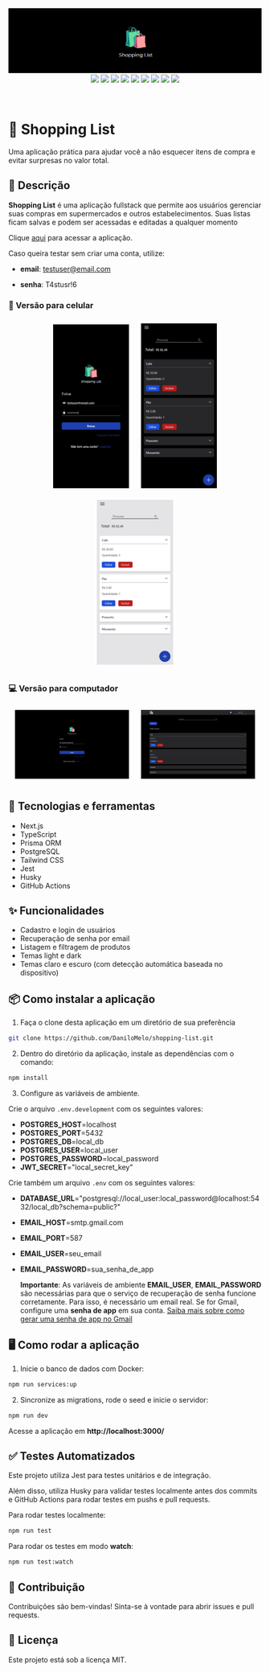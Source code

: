 <div align="center">
  <img src="./.github_assets/cover2.png">
  <div align="center">
    <img src="https://img.shields.io/badge/TypeScript-007ACC?style=for-the-badge&logo=typescript&logoColor=white">
    <img src="https://img.shields.io/badge/next%20js-000000?style=for-the-badge&logo=nextdotjs&logoColor=white">
    <img src="https://img.shields.io/badge/Tailwind_CSS-38B2AC?style=for-the-badge&logo=tailwind-css&logoColor=white">
    <img src="https://img.shields.io/badge/PostgreSQL-316192?style=for-the-badge&logo=postgresql&logoColor=white">
    <img src="https://img.shields.io/badge/Prisma-3982CE?style=for-the-badge&logo=Prisma&logoColor=white">
    <img src="https://img.shields.io/badge/Docker-2CA5E0?style=for-the-badge&logo=docker&logoColor=white">
    <img src="https://img.shields.io/badge/Jest-C21325?style=for-the-badge&logo=jest&logoColor=white">
    <img src="https://img.shields.io/badge/Github%20Actions-282a2e?style=for-the-badge&logo=githubactions&logoColor=367cfe">
    <img src="https://img.shields.io/badge/Vercel-000000?style=for-the-badge&logo=vercel&logoColor=white">
  </div>
</div>

<br>
<br>

# 🛒 Shopping List

Uma aplicação prática para ajudar você a não esquecer itens de compra e evitar surpresas no valor total.

## 📃 Descrição

**Shopping List** é uma aplicação fullstack que permite aos usuários gerenciar suas compras em supermercados e outros estabelecimentos. Suas listas ficam salvas e podem ser acessadas e editadas a qualquer momento

Clique [aqui](https://shopping-list-eta-ten.vercel.app/login) para acessar a aplicação.

Caso queira testar sem criar uma conta, utilize:

- **email**: testuser@email.com

- **senha**: T4stusr!6

### 📱 Versão para celular

<div align="center">
  <img src="./.github_assets/login_mobile.png" width="30%" style="margin: 10px;">
  <img src="./.github_assets/home_mobile.png" width="30%" style="margin: 10px;">
  <img src="./.github_assets/home_mobile_white.png" width="30%" style="margin: 10px;">
</div>

### 💻 Versão para computador

<div align="center">
  <img src="./.github_assets/login_desk.png" width="45%" style="margin: 10px;">
  <img src="./.github_assets/home_desk.png" width="45%" style="margin: 10px;">
</div>

## 🔨 Tecnologias e ferramentas

- Next.js
- TypeScript
- Prisma ORM
- PostgreSQL
- Tailwind CSS
- Jest
- Husky
- GitHub Actions

## ✨ Funcionalidades

- Cadastro e login de usuários
- Recuperação de senha por email
- Listagem e filtragem de produtos
- Temas light e dark
- Temas claro e escuro (com detecção automática baseada no dispositivo)

## 📦 Como instalar a aplicação

1. Faça o clone desta aplicação em um diretório de sua preferência

```bash
git clone https://github.com/DaniloMelo/shopping-list.git
```

2. Dentro do diretório da aplicação, instale as dependências com o comando:

```bash
npm install
```

3. Configure as variáveis de ambiente.

Crie o arquivo `.env.development` com os seguintes valores:

- **POSTGRES_HOST**=localhost
- **POSTGRES_PORT**=5432
- **POSTGRES_DB**=local_db
- **POSTGRES_USER**=local_user
- **POSTGRES_PASSWORD**=local_password
- **JWT_SECRET**="local_secret_key"

Crie também um arquivo `.env` com os seguintes valores:

- **DATABASE_URL**="postgresql://local_user:local_password@localhost:5432/local_db?schema=public?"
- **EMAIL_HOST**=smtp.gmail.com
- **EMAIL_PORT**=587
- **EMAIL_USER**=seu_email
- **EMAIL_PASSWORD**=sua_senha_de_app

  **Importante**: As variáveis de ambiente **EMAIL_USER**, **EMAIL_PASSWORD** são necessárias para que o serviço de recuperação de senha funcione corretamente. Para isso, é necessário um email real. Se for Gmail, configure uma **senha de app** em sua conta. [Saiba mais sobre como gerar uma senha de app no Gmail](https://www.youtube.com/watch?v=nFbZLX2U-5k)

## 🖥️ Como rodar a aplicação

1. Inicie o banco de dados com Docker:

```bash
npm run services:up
```

2. Sincronize as migrations, rode o seed e inicie o servidor:

```bash
npm run dev
```

Acesse a aplicação em **http://localhost:3000/**

## ✅ Testes Automatizados

Este projeto utiliza Jest para testes unitários e de integração.

Além disso, utiliza Husky para validar testes localmente antes dos commits e GitHub Actions para rodar testes em pushs e pull requests.

Para rodar testes localmente:

```bash
npm run test
```

Para rodar os testes em modo **watch**:

```bash
npm run test:watch
```

## 🤝 Contribuição

Contribuições são bem-vindas! Sinta-se à vontade para abrir issues e pull requests.

## 📝 Licença

Este projeto está sob a licença MIT.

